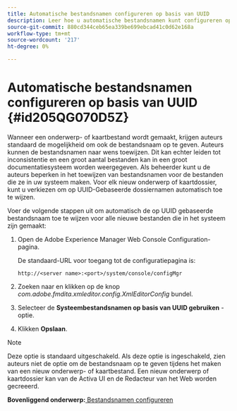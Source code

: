 ```yaml
---
title: Automatische bestandsnamen configureren op basis van UUID
description: Leer hoe u automatische bestandsnamen kunt configureren op basis van UUID
source-git-commit: 880cd344ceb65ea339be699ebcad41c0d62e168a
workflow-type: tm+mt
source-wordcount: '217'
ht-degree: 0%

---
```


# Automatische bestandsnamen configureren op basis van UUID {#id205QG070D5Z}

Wanneer een onderwerp- of kaartbestand wordt gemaakt, krijgen auteurs standaard de mogelijkheid om ook de bestandsnaam op te geven. Auteurs kunnen de bestandsnamen naar wens toewijzen. Dit kan echter leiden tot inconsistentie en een groot aantal bestanden kan in een groot documentatiesysteem worden weergegeven. Als beheerder kunt u de auteurs beperken in het toewijzen van bestandsnamen voor de bestanden die ze in uw systeem maken. Voor elk nieuw onderwerp of kaartdossier, kunt u verkiezen om op UUID-Gebaseerde dossiernamen automatisch toe te wijzen.

Voer de volgende stappen uit om automatisch de op UUID gebaseerde bestandsnaam toe te wijzen voor alle nieuwe bestanden die in het systeem zijn gemaakt:

1. Open de Adobe Experience Manager Web Console Configuration-pagina.

   De standaard-URL voor toegang tot de configuratiepagina is:

   ```http
   http://<server name>:<port>/system/console/configMgr
   ```

1. Zoeken naar en klikken op de knop *com.adobe.fmdita.xmleditor.config.XmlEditorConfig* bundel.

1. Selecteer de **Systeembestandsnamen op basis van UUID gebruiken** -optie.

1. Klikken **Opslaan**.


>[!NOTE]
>
> Deze optie is standaard uitgeschakeld. Als deze optie is ingeschakeld, zien auteurs niet de optie om de bestandsnaam op te geven tijdens het maken van een nieuw onderwerp- of kaartbestand. Een nieuw onderwerp of kaartdossier kan van de Activa UI en de Redacteur van het Web worden gecreeerd.

**Bovenliggend onderwerp:**[ Bestandsnamen configureren](conf-file-names.md)
